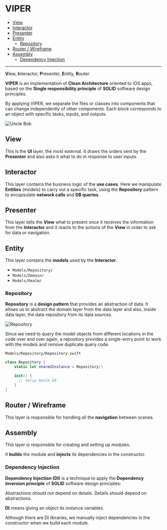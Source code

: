 # VIPER

* [View](#view)
* [Interactor](#interactor)
* [Presenter](#presenter)
* [Entity](#entity)
  - [Repository](#repository)
* [Router / Wireframe](#router--wireframe)
* [Assembly](#assembly)
  - [Dependency Injection](#dependency-injection)

---

**V**iew, **I**nteractor, **P**resenter, **E**ntity, **R**outer

**VIPER** is an implementation of **Clean Architecture** oriented to iOS apps, based on the **Single responsibility principle** of **SOLID** software design principles.

By applying VIPER, we separate the files or classes into components that can change independently of other components. Each block corresponds to an object with specific tasks, inputs, and outputs.

![Uncle Bob](clean_architecture.png)

## View

This is the **UI** layer, the most external. It draws the orders sent by the **Presenter** and also asks it what to do in response to user inputs.

## Interactor

This layer contains the business logic of the **use cases**. Here we manipulate **Entities** (models) to carry out a specific task, using the **Repository** pattern to encapsulate **network calls** and **DB queries**.

## Presenter

This layer tells the **View** what to present once it receives the information from the **Interactor** and it reacts to the actions of the **View** in order to ask for data or navigation.

## Entity

This layer contains the **models** used by the **Interactor**.

- `Models/Repository/`
- `Models/Domain/`
- `Models/Realm/`

### Repository

**Repository** is a **design pattern** that provides an abstraction of data. It allows us to abstract the domain layer from the data layer and also, inside data layer, the data repository from its data sources.

![Repository](repository.png)

Since we need to query the model objects from different locations in the code over and over again, a repository provides a single-entry point to work with the models and remove duplicate query code.

`Models/Repository/Repository.swift`

```swift
class Repository {
    static let sharedInstance = Repository()

    init() {
      // Setup Realm DB
    }
}
```

## Router / Wireframe

This layer is responsible for handling all the **navigation** between scenes.

## Assembly

This layer is responsible for creating and setting up modules.

It **builds** the module and **injects** its dependencies in the constructor.

### Dependency Injection

**Dependency Injection (DI)** is a technique to apply the **Dependency inversion principle** of **SOLID** software design principles: 

Abstractions should not depend on details. Details should depend on abstractions.

**DI** means giving an object its instance variables.

Although there are DI libraries, we manually inject dependencies in the constructor when we build each module.
